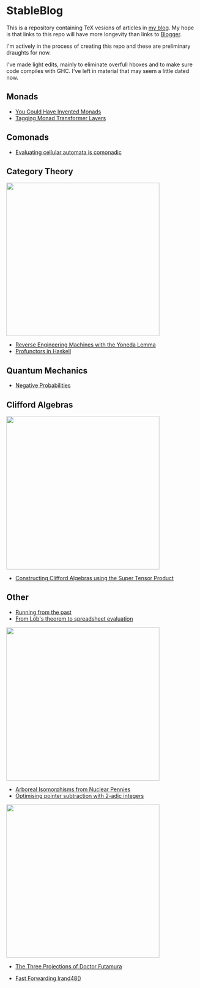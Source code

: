 # StableBlog

This is a repository containing TeX vesions of articles in [my blog](https://blog.sigfpe.com).
My hope is that links to this repo will have more longevity than links to [Blogger](https://www.blogger.com).

I'm actively in the process of creating this repo and these are preliminary draughts for now.

I've made light edits, mainly to eliminate overfull hboxes and to make sure code compiles with GHC.
I've left in material that may seem a little dated now.

Monads
------
* [You Could Have Invented Monads](https://github.com/dpiponi/StableBlog/blob/main/YouCouldHaveInvented/YouCouldHaveInvented.pdf)
* [Tagging Monad Transformer Layers](https://github.com/dpiponi/StableBlog/blob/main/TaggingMonad/TaggingMonad.pdf)

Comonads
--------
* [Evaluating cellular automata is comonadic](https://github.com/dpiponi/StableBlog/blob/main/EvaluatingCellular/EvaluatingCellular.pdf)

Category Theory
---------------
<img src="https://github.com/dpiponi/StableBlog/blob/main/Yoneda/Diagram1.jpg" width="400">

* [Reverse Engineering Machines with the Yoneda Lemma](https://github.com/dpiponi/StableBlog/blob/main/Yoneda/Yoneda.pdf)
* [Profunctors in Haskell](https://github.com/dpiponi/StableBlog/blob/main/Profunctors/Profunctors.pdf)

Quantum Mechanics
-----------------
* [Negative Probabilities](https://github.com/dpiponi/StableBlog/blob/main/NegativeProbabilities/NegativeProbabilities.pdf)

Clifford Algebras
----------------
<img src="https://github.com/dpiponi/StableBlog/blob/main/ConstructingClifford/Clifford1.jpg" width="400">

* [Constructing Clifford Algebras using the Super Tensor Product](https://github.com/dpiponi/StableBlog/blob/main/ConstructingClifford/ConstructingClifford.pdf)

Other
-----
* [Running from the past](https://github.com/dpiponi/StableBlog/blob/main/RunningFrom/RunningFrom.pdf)
* [From Löb's theorem to spreadsheet evaluation](https://github.com/dpiponi/StableBlog/blob/main/FromLoebsTheorem/FromLoebsTheorem.pdf)

<img src="https://github.com/dpiponi/StableBlog/blob/main/ArborealIsomorphisms/Arboreal2a.png" width="400px">

* [Arboreal Isomorphisms from Nuclear Pennies](https://github.com/dpiponi/StableBlog/blob/main/ArborealIsomorphisms/ArborealIsomorphisms.pdf)
* [Optimising pointer subtraction with 2-adic integers](https://github.com/dpiponi/StableBlog/blob/main/OptimisingPointer/OptimisingPointer.pdf)

<img src="https://github.com/dpiponi/StableBlog/blob/main/TheThreeProjections/compiling.png" width="400px">

* [The Three Projections of Doctor Futamura](https://github.com/dpiponi/StableBlog/blob/main/TheThreeProjections/TheThreeProjections.pdf)

* [Fast Forwarding lrand48()](https://github.com/dpiponi/StableBlog/blob/main/FastForwarding/FastForwarding.pdf)
